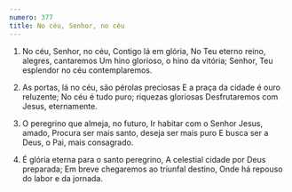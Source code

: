 ```yaml
---
numero: 377
title: No céu, Senhor, no céu
---
```

1. No céu, Senhor, no céu, Contigo lá em glória,
No Teu eterno reino, alegres, cantaremos
Um hino glorioso, o hino da vitória;
Senhor, Teu esplendor no céu contemplaremos.

2. As portas, lá no céu, são pérolas preciosas
E a praça da cidade é ouro reluzente;
No céu é tudo puro; riquezas gloriosas
Desfrutaremos com Jesus, eternamente.

3. O peregrino que almeja, no futuro,
Ir habitar com o Senhor Jesus, amado,
Procura ser mais santo, deseja ser mais puro
E busca ser a Deus, o Pai, mais consagrado.

4. É glória eterna para o santo peregrino,
A celestial cidade por Deus preparada;
Em breve chegaremos ao triunfal destino,
Onde há repouso do labor e da jornada.

